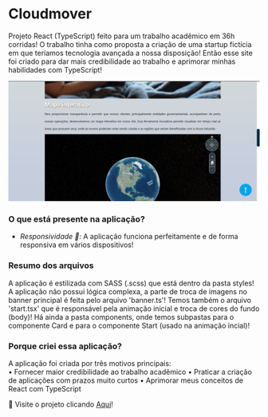 # Cloudmover
Projeto React (TypeScript) feito para um trabalho acadêmico em 36h corridas! O trabalho tinha como proposta a criação de uma startup fictícia em que teríamos tecnologia avançada a nossa disposição! Então esse site foi criado para dar mais credibilidade ao trabalho e aprimorar minhas habilidades com TypeScript!

<p align="center">
<img src="https://github.com/Arthur-Candeia/cloudmover/blob/master/public/imgToReadme.png" >
</p>

### O que está presente na aplicação?
 - _Responsividade 📱:_ A aplicação funciona perfeitamente e de forma responsiva em vários dispositivos!

### Resumo dos arquivos
A aplicação é estilizada com SASS (.scss) que está dentro da pasta styles! A aplicação não possui lógica complexa, a parte de troca de imagens no banner principal é feita pelo arquivo 'banner.ts'! Temos também o arquivo 'start.tsx' que é responsável pela animação inicial e troca de cores do fundo (body)! Há ainda a pasta components, onde temos subpastas para o componente Card e para o componente Start (usado na animação incial)!

### Porque criei essa aplicação?
A aplicação foi criada por três motivos principais: <br />
• Fornecer maior credibilidade ao trabalho acadêmico
• Praticar a criação de aplicações com prazos muito curtos
• Aprimorar meus conceitos de React com TypeScript

📄 Visite o projeto clicando [Aqui](https://cloudmover.vercel.app/)!
